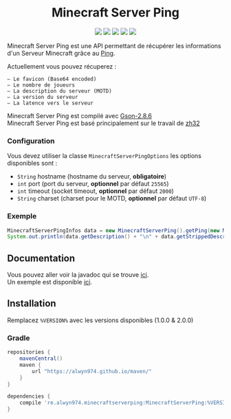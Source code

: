 <div align="center">
    <h1>Minecraft Server Ping</h1>

![](https://img.shields.io/badge/Available%20for-1.7.10--1.17.X-brightgreen.svg?style=for-the-badge)
[![](https://img.shields.io/github/downloads/alwyn974/MinecraftServerPing/v1.0.0/total?color=brightgreen&logo=github&style=for-the-badge)](https://github.com/alwyn974/MinecraftServerPing/releases)
[![](https://img.shields.io/github/downloads/alwyn974/MinecraftServerPing/v2.0.0/total?color=brightgreen&logo=github&style=for-the-badge)](https://github.com/alwyn974/MinecraftServerPing/releases)
[![](https://img.shields.io/badge/License-GPL--3.0-brightgreen.svg?style=for-the-badge)](https://github.com/alwyn974/MinecraftServerPing/blob/v2/LICENSE)
[![](https://img.shields.io/badge/Gradle-5.6.1-brightgreen.svg?style=for-the-badge&logo=gradle)](https://docs.gradle.org/5.6.1/release-notes.html)

</div>  

Minecraft Server Ping est une API permettant de récupérer les informations d'un Serveur Minecraft grâce au [Ping](https://wiki.vg/Server_List_Ping).

Actuellement vous pouvez récuperez :

    ➳ Le favicon (Base64 encoded)
    ➳ Le nombre de joueurs
    ➳ La description du serveur (MOTD)
    ➳ La version du serveur
    ➳ La latence vers le serveur

Minecraft Server Ping est compilé avec [Gson-2.8.6](https://github.com/google/gson)<br>
Minecraft Server Ping est basé principalement sur le travail de [zh32](https://gist.github.com/zh32/7190955)

### Configuration

Vous devez utiliser la classe ``MinecraftServerPingOptions`` les options disponibles sont : <br>
<ul>
<li> <code>String</code> hostname (hostname du serveur, <b>obligatoire</b>)
<li> <code>int</code> port (port du serveur, <b>optionnel</b> par défaut <code>25565</code>)
<li> <code>int</code> timeout (socket timeout, <b>optionnel</b> par défaut <code>2000</code>)
<li> <code>String</code> charset (charset pour le MOTD, <b>optionnel</b> par défaut <code>UTF-8</code>)
</ul>

### Exemple

```java
MinecraftServerPingInfos data = new MinecraftServerPing().getPing(new MinecraftServerPingOptions().setHostname("play.hypixel.net").setPort(25565));
System.out.println(data.getDescription() + "\n" + data.getStrippedDescription() + "\n" + data.getVersion().getName() + "\n" + data.getLatency() + "ms\n" + data.getPlayers().getOnline() + "/" + data.getPlayers().getMax());
```

## Documentation

Vous pouvez aller voir la javadoc qui se trouve [ici](https://alwyn974.github.io/javadoc/minecraftserverping/). <br>
Un exemple est disponible [ici](https://github.com/alwyn974/MinecraftServerPing/blob/master/src/test/java/re/alwyn974/test/minecraftserverping/Main.java).

## Installation

Remplacez `%VERSION%` avec les versions disponibles (1.0.0 & 2.0.0)

### Gradle

```gradle
repositories {
    mavenCentral() 
    maven {
        url "https://alwyn974.github.io/maven/"
    }
}

dependencies {
    compile 're.alwyn974.minecraftserverping:MinecraftServerPing:%VERSION%'
}
```

